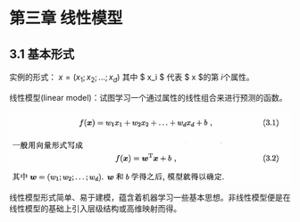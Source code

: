 # 第三章 线性模型

## 3.1 基本形式

实例的形式： $x = (x_1; x_2;...;x_d)$ 其中 $ x_i $ 代表 $ x $的第 $i$个属性。 

线性模型(linear model)：试图学习一个通过属性的线性组合来进行预测的函数。

![alt text](images/3_1.png)

线性模型形式简单、易于建模，蕴含着机器学习一些基本思想。非线性模型便是在线性模型的基础上引入层级结构或高维映射而得。